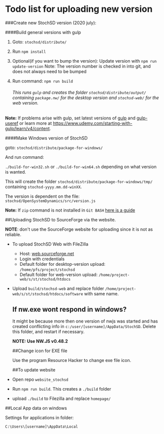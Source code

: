 # Todo list for uploading new version

###Create new StochSD version (2020 july):

####Build general versions with gulp

1. Goto: `stochsd/distribute/`

2. Run `npm install`

3. Optional(if you want to bump the version): Update version with `npm run update-version`
   Note: The version number is checked in into git, and does not always need to be bumped

4. Run command: `npm run build`

   ###### This runs `gulp` and creates the folder `stochsd/distribute/output/` containing `package.nw/`  for the desktop version and `stochsd-web/` for the web version.

**Note:** If problems arise with gulp, set latest versions of [gulp](https://www.npmjs.com/package/gulp) and [gulp-useref](https://www.npmjs.com/package/gulp-useref) or 
learn more at https://www.udemy.com/starting-with-gulp/learn/v4/content.

####Make Windows version of StochSD

goto: `stochsd/distribute/package-for-windows/`

And run command:

`./build-for-win32.sh` or `./build-for-win64.sh` depending on what version is wanted.

This will create the folder `stochsd/distribute/package-for-windows/tmp/` containing `stochsd-yyyy.mm.dd-winXX`.

The version is dependent on the file: `stochsd/OpenSystemDynamics/src/version.js`

**Note:** If `zip` command is not installed in `Git BASH` [here is a guide](https://ranxing.wordpress.com/2016/12/13/add-zip-into-git-bash-on-windows/)



##Uploading StochSD to SourceForge via the website. 

__NOTE__: don't use the SourceForge website for uploading since it is not as reliable.

- To upload StochSD Web with FileZilla

  - Host: [web.sourceforge.net](http://web.sourceforge.net)  
  - Login with credentials 
  - Default folder for desktop-version upload: `/home/pfs/project/stochsd` 
  - Default folder for web-version upload: `/home/project-web/s/st/stochsd/htdocs`

- Upload `build/stochsd-web` and replace folder `/home/project-web/s/st/stochsd/htdocs/software` with same name.

  ## If nw.exe wont respond in windows?

  It might be because more then one version of nwjs was started and has created conflicting info in `c:/user/[username]/AppData/StochSD`. Delete this folder, and restart if necessary.

  **NOTE: Use NW.JS v0.48.2**

  ##Change icon for EXE file

  Use the program Resource Hacker to change exe file icon.

  ##To update website 

- Open repo `website_stochsd` 

- Run `npm run build`. This creates a `./build` folder

- upload `./build` to Filezilla and replace `homepage/`

##Local App data on windows

Settings for applications in folder:

`C:\Users\[username]\AppData\Local`





